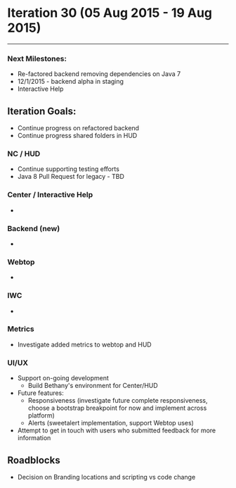 # Iteration 30 (05 Aug 2015 - 19 Aug 2015)

*** 
### Next Milestones:
* Re-factored backend removing dependencies on Java 7
* 12/1/2015 - backend alpha in staging  
* Interactive Help

## Iteration Goals:
* Continue progress on refactored backend
* Continue progress shared folders in HUD

### NC / HUD
* Continue supporting testing efforts
* Java 8 Pull Request for legacy - TBD

### Center / Interactive Help
* 

### Backend (new)
* 

### Webtop
* 

### IWC
* 

### Metrics
* Investigate added metrics to webtop and HUD

### UI/UX
* Support on-going development
  * Build Bethany's environment for Center/HUD
* Future features:
  * Responsiveness (investigate future complete responsiveness, choose a bootstrap breakpoint for now and implement across platform)
  * Alerts (sweetalert implementation, support Webtop uses)
* Attempt to get in touch with users who submitted feedback for more information

## Roadblocks
* Decision on Branding locations and scripting vs code change

